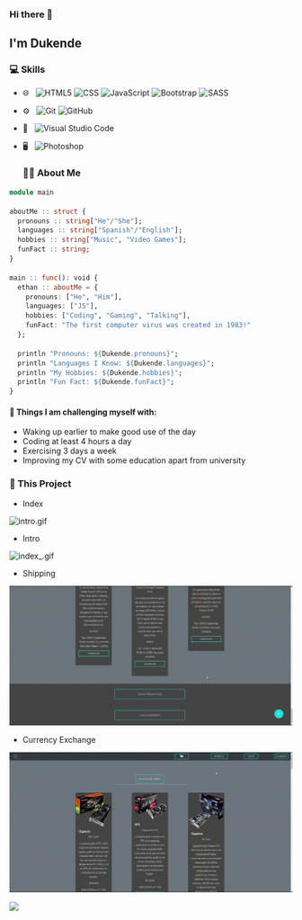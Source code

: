 ### Hi there 👋<h2> I'm Dukende</h2>

<h3> 💻 Skills </h3>
 
- 🌐 &nbsp;
  ![HTML5](https://img.shields.io/badge/-HTML5-333333?style=flat&logo=HTML5)
  ![CSS](https://img.shields.io/badge/-CSS-333333?style=flat&logo=CSS3&logoColor=1572B6)
  ![JavaScript](https://img.shields.io/badge/-JavaScript-333333?style=flat&logo=javascript)
  ![Bootstrap](https://img.shields.io/badge/-Bootstrap-333333?style=flat&logo=bootstrap&logoColor=563D7C)
  ![SASS](https://img.shields.io/badge/-Sass-cc6699?style=flat&logo=sass&logoColor=ffffff)
- ⚙️ &nbsp;
  ![Git](https://img.shields.io/badge/-Git-333333?style=flat&logo=git)
  ![GitHub](https://img.shields.io/badge/-GitHub-333333?style=flat&logo=github)
- 🔧 &nbsp;
  ![Visual Studio Code](https://img.shields.io/badge/-Visual%20Studio%20Code-333333?style=flat&logo=visual-studio-code&logoColor=007ACC)
- 🖥 &nbsp;
  ![Photoshop](https://img.shields.io/badge/-Photoshop-333333?style=flat&logo=adobe-photoshop)
  <br/>
  
  <h3> 👨‍💻 About Me </h3>

```julia
module main

aboutMe :: struct {
  pronouns :: string["He"/"She"];
  languages :: string["Spanish"/"English"];
  hobbies :: string["Music", "Video Games"];
  funFact :: string;
}

main :: func(): void {
  ethan :: aboutMe = {
    pronouns: ["He", "Him"],
    languages: ["JS"],
    hobbies: ["Coding", "Gaming", "Talking"],
    funFact: "The first computer virus was created in 1983!"
  };

  println "Pronouns: ${Dukende.pronouns}";
  println "Languages I Know: ${Dukende.languages}";
  println "My Hobbies: ${Dukende.hobbies}";
  println "Fun Fact: ${Dukende.funFact}";
}
```
#### :muscle: Things I am challenging myself with:
- Waking up earlier to make good use of the day
- Coding at least 4 hours a day
- Exercising 3 days a week
- Improving my CV with some education apart from university

<h3> 🔭 This Project</h3>

- Index

![intro.gif](https://github.com/Duk3nd3/Tech-Store/blob/master/images/gif_Readme/intro-min.gif)

- Intro

![index_.gif](https://github.com/Duk3nd3/Tech-Store/blob/master/images/gif_Readme/index_-min.gif)

- Shipping 

![shipping.gif](https://github.com/Duk3nd3/Tech-Store/blob/master/images/gif_Readme/shipping-min.gif)

- Currency Exchange

![currency.gif](https://github.com/Duk3nd3/Tech-Store/blob/master/images/gif_Readme/currency-min.gif)

<img src="https://imgur.com/rilHVxA.png"/>
